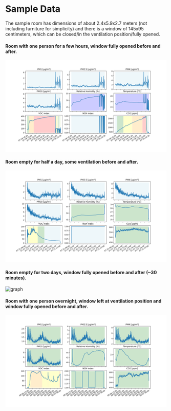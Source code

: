 # Sample Data

The sample room has dimensions of about 2.4x5.9x2.7 meters (not including
furniture for simplicity) and there is a window of 145x95 centimeters, which can
be closed/in the ventilation position/fully opened.

#### Room with one person for a few hours, window fully opened before and after.

![graph](https://github.com/vojtapl/esp32-air-quality-monitor-epd/raw/refs/heads/main/software/sample%20data/room%20with%20one%20person.svg)

#### Room empty for half a day, some ventilation before and after.

![graph](https://github.com/vojtapl/esp32-air-quality-monitor-epd/raw/refs/heads/main/software/sample%20data/empty%20room%20for%20half%20day.svg)

#### Room empty for two days, window fully opened before and after (~30 minutes).

![graph](https://raw.githubusercontent.com/vojtapl/esp32-air-quality-monitor-epd/2d01902bebb83453e8d0c709427ffe850732262d/software/sample%20data/empty%20room%20for%20two%20days%3B%20window%20fully%20opened%20before%20and%20after.svg)

#### Room with one person overnight, window left at ventilation position and window fully opened before and after.

![graph](https://github.com/vojtapl/esp32-air-quality-monitor-epd/raw/refs/heads/main/software/sample%20data/room%20with%20one%20person%20overnight;%20window%20at%20ventilation%20position.svg)
